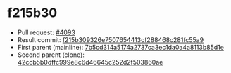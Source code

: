 # f215b30
- Pull request: [#4093](https://github.com/MarlinFirmware/Marlin/pull/4093)
- Result commit: [f215b309326e7507654413cf288468c281fc55a9](https://github.com/MarlinFirmware/Marlin/commit/f215b309326e7507654413cf288468c281fc55a9)
- First parent (mainline): [7b5cd314a5174a2737ca3ec1da0a4a8113b85d1e](https://github.com/MarlinFirmware/Marlin/commit/7b5cd314a5174a2737ca3ec1da0a4a8113b85d1e)
- Second parent (clone): [42ccb5b0dffc999e8c6d46645c252d2f503860ae](https://github.com/MarlinFirmware/Marlin/commit/42ccb5b0dffc999e8c6d46645c252d2f503860ae)
